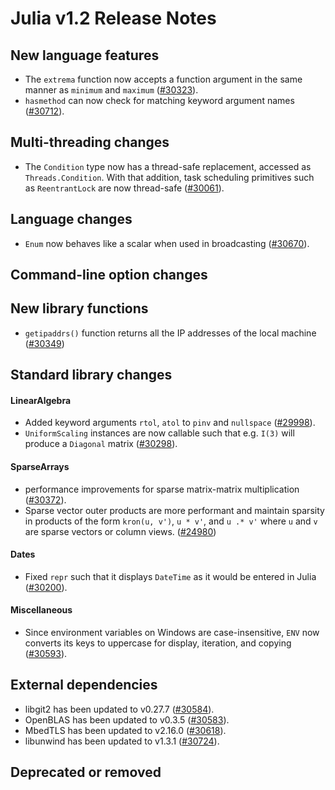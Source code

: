 Julia v1.2 Release Notes
========================

New language features
---------------------

* The `extrema` function now accepts a function argument in the same manner as `minimum` and
  `maximum` ([#30323](https://github.com/JuliaLang/julia/issues/30323)).
* `hasmethod` can now check for matching keyword argument names ([#30712](https://github.com/JuliaLang/julia/issues/30712)).

Multi-threading changes
-----------------------

  * The `Condition` type now has a thread-safe replacement, accessed as `Threads.Condition`.
    With that addition, task scheduling primitives such as `ReentrantLock` are now thread-safe ([#30061](https://github.com/JuliaLang/julia/issues/30061)).

Language changes
----------------

* `Enum` now behaves like a scalar when used in broadcasting ([#30670](https://github.com/JuliaLang/julia/issues/30670)).

Command-line option changes
---------------------------


New library functions
---------------------

* `getipaddrs()` function returns all the IP addresses of the local machine ([#30349](https://github.com/JuliaLang/julia/issues/30349))

Standard library changes
------------------------

#### LinearAlgebra

* Added keyword arguments `rtol`, `atol` to `pinv` and `nullspace` ([#29998](https://github.com/JuliaLang/julia/issues/29998)).
* `UniformScaling` instances are now callable such that e.g. `I(3)` will produce a `Diagonal` matrix ([#30298](https://github.com/JuliaLang/julia/issues/30298)).

#### SparseArrays

* performance improvements for sparse matrix-matrix multiplication ([#30372](https://github.com/JuliaLang/julia/issues/30372)).
* Sparse vector outer products are more performant and maintain sparsity in products of the
  form `kron(u, v')`, `u * v'`, and `u .* v'` where `u` and `v` are sparse vectors or column
  views. ([#24980](https://github.com/JuliaLang/julia/issues/24980))

#### Dates

* Fixed `repr` such that it displays `DateTime` as it would be entered in Julia ([#30200](https://github.com/JuliaLang/julia/issues/30200)).

#### Miscellaneous

* Since environment variables on Windows are case-insensitive, `ENV` now converts its keys
  to uppercase for display, iteration, and copying ([#30593](https://github.com/JuliaLang/julia/issues/30593)).

External dependencies
---------------------

* libgit2 has been updated to v0.27.7 ([#30584](https://github.com/JuliaLang/julia/issues/30584)).
* OpenBLAS has been updated to v0.3.5 ([#30583](https://github.com/JuliaLang/julia/issues/30583)).
* MbedTLS has been updated to v2.16.0 ([#30618](https://github.com/JuliaLang/julia/issues/30618)).
* libunwind has been updated to v1.3.1 ([#30724](https://github.com/JuliaLang/julia/issues/30724)).

Deprecated or removed
---------------------


